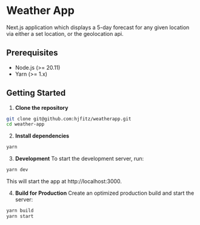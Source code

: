 # Weather App

Next.js application which displays a 5-day forecast for any given location via either a set location, or the geolocation api.

## Prerequisites

- Node.js (>= 20.11)
- Yarn (>= 1.x)

## Getting Started

1. **Clone the repository**

```bash
git clone git@github.com:hjfitz/weatherapp.git
cd weather-app
```

2. **Install dependencies**

```bash
yarn
```

3. **Development**
To start the development server, run:

```bash
yarn dev
```

This will start the app at http://localhost:3000.

4. **Build for Production**
Create an optimized production build and start the server:

```bash
yarn build
yarn start
```
